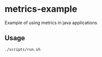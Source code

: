metrics-example
===============

Example of using metrics in java applications

Usage
------------

`./scripts/run.sh`
